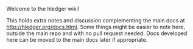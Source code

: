 Welcome to the hledger wiki!

This holds extra notes and discussion complementing the main docs at http://hledger.org/docs.html. Some things might be easier to note here, outside the main repo and with no pull request needed. Docs developed here can be moved to the main docs later if appropriate.